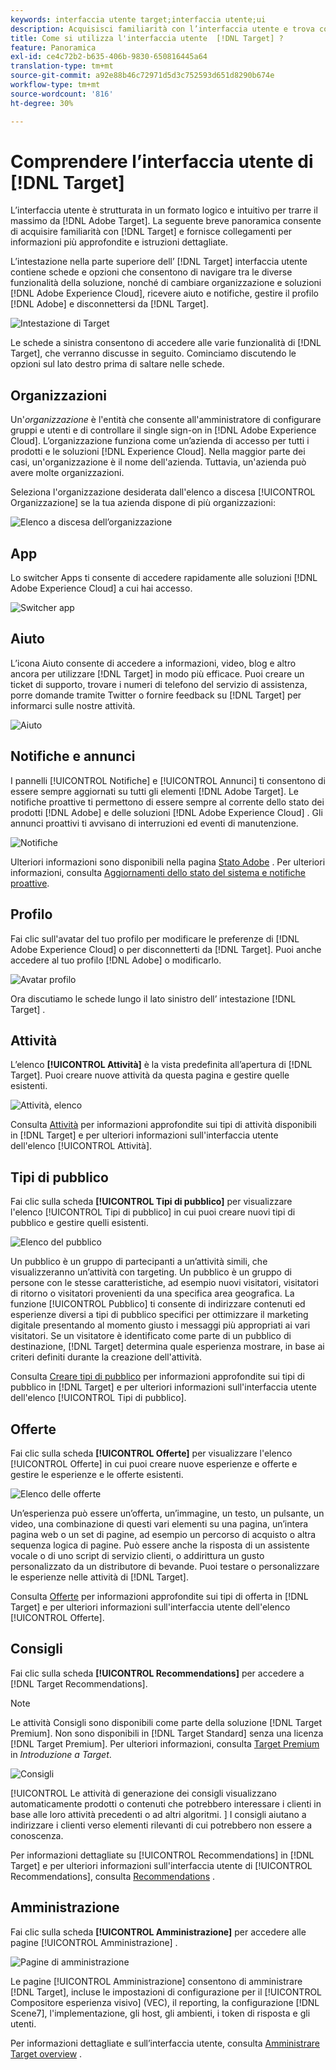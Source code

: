 ```yaml
---
keywords: interfaccia utente target;interfaccia utente;ui
description: Acquisisci familiarità con l’interfaccia utente e trova collegamenti a informazioni più approfondite per trarre il massimo da Target.
title: Come si utilizza l'interfaccia utente  [!DNL Target] ?
feature: Panoramica
exl-id: ce4c72b2-b635-406b-9830-650816445a64
translation-type: tm+mt
source-git-commit: a92e88b46c72971d5d3c752593d651d8290b674e
workflow-type: tm+mt
source-wordcount: '816'
ht-degree: 30%

---
```


# Comprendere l’interfaccia utente di [!DNL Target]

L’interfaccia utente è strutturata in un formato logico e intuitivo per trarre il massimo da [!DNL Adobe Target]. La seguente breve panoramica consente di acquisire familiarità con [!DNL Target] e fornisce collegamenti per informazioni più approfondite e istruzioni dettagliate.

L’intestazione nella parte superiore dell’ [!DNL Target] interfaccia utente contiene schede e opzioni che consentono di navigare tra le diverse funzionalità della soluzione, nonché di cambiare organizzazione e soluzioni [!DNL Adobe Experience Cloud], ricevere aiuto e notifiche, gestire il profilo [!DNL Adobe] e disconnettersi da [!DNL Target].

![Intestazione di Target](/help/c-intro/assets/target-header.png)

Le schede a sinistra consentono di accedere alle varie funzionalità di [!DNL Target], che verranno discusse in seguito. Cominciamo discutendo le opzioni sul lato destro prima di saltare nelle schede.

## Organizzazioni

Un&#39;*organizzazione* è l&#39;entità che consente all&#39;amministratore di configurare gruppi e utenti e di controllare il single sign-on in [!DNL Adobe Experience Cloud]. L’organizzazione funziona come un’azienda di accesso per tutti i prodotti e le soluzioni [!DNL Experience Cloud]. Nella maggior parte dei casi, un&#39;organizzazione è il nome dell&#39;azienda. Tuttavia, un&#39;azienda può avere molte organizzazioni.

Seleziona l&#39;organizzazione desiderata dall&#39;elenco a discesa [!UICONTROL Organizzazione] se la tua azienda dispone di più organizzazioni:

![Elenco a discesa dell’organizzazione](/help/c-intro/assets/organizations.png)

## App

Lo switcher Apps ti consente di accedere rapidamente alle soluzioni [!DNL Adobe Experience Cloud] a cui hai accesso.

![Switcher app](/help/c-intro/assets/apps.png)

## Aiuto

L’icona Aiuto consente di accedere a informazioni, video, blog e altro ancora per utilizzare [!DNL Target] in modo più efficace. Puoi creare un ticket di supporto, trovare i numeri di telefono del servizio di assistenza, porre domande tramite Twitter o fornire feedback su [!DNL Target] per informarci sulle nostre attività.

![Aiuto](/help/c-intro/assets/help.png)

## Notifiche e annunci

I pannelli [!UICONTROL Notifiche] e [!UICONTROL Annunci] ti consentono di essere sempre aggiornati su tutti gli elementi [!DNL Adobe Target]. Le notifiche proattive ti permettono di essere sempre al corrente dello stato dei prodotti [!DNL Adobe] e delle soluzioni [!DNL Adobe Experience Cloud] . Gli annunci proattivi ti avvisano di interruzioni ed eventi di manutenzione.

![Notifiche](/help/c-intro/assets/notifications.png)

Ulteriori informazioni sono disponibili nella pagina [Stato Adobe](https://status.adobe.com/) . Per ulteriori informazioni, consulta [Aggiornamenti dello stato del sistema e notifiche proattive](/help/c-intro/assets/notifications.png).

## Profilo

Fai clic sull&#39;avatar del tuo profilo per modificare le preferenze di [!DNL Adobe Experience Cloud] o per disconnetterti da [!DNL Target]. Puoi anche accedere al tuo profilo [!DNL Adobe] o modificarlo.

![Avatar profilo](/help/c-intro/assets/change-language.png)

Ora discutiamo le schede lungo il lato sinistro dell’ intestazione [!DNL Target] .

## Attività

L’elenco **[!UICONTROL Attività]** è la vista predefinita all’apertura di [!DNL Target]. Puoi creare nuove attività da questa pagina e gestire quelle esistenti.

![Attività, elenco](/help/c-intro/assets/activities-list.png)

Consulta [Attività](/help/c-activities/activities.md) per informazioni approfondite sui tipi di attività disponibili in [!DNL Target] e per ulteriori informazioni sull&#39;interfaccia utente dell&#39;elenco [!UICONTROL Attività].

## Tipi di pubblico

Fai clic sulla scheda **[!UICONTROL Tipi di pubblico]** per visualizzare l&#39;elenco [!UICONTROL Tipi di pubblico] in cui puoi creare nuovi tipi di pubblico e gestire quelli esistenti.

![Elenco del pubblico](/help/c-intro/assets/audience-list.png)

Un pubblico è un gruppo di partecipanti a un’attività simili, che visualizzeranno un’attività con targeting. Un pubblico è un gruppo di persone con le stesse caratteristiche, ad esempio nuovi visitatori, visitatori di ritorno o visitatori provenienti da una specifica area geografica. La funzione [!UICONTROL Pubblico] ti consente di indirizzare contenuti ed esperienze diversi a tipi di pubblico specifici per ottimizzare il marketing digitale presentando al momento giusto i messaggi più appropriati ai vari visitatori. Se un visitatore è identificato come parte di un pubblico di destinazione, [!DNL Target] determina quale esperienza mostrare, in base ai criteri definiti durante la creazione dell&#39;attività.

Consulta [Creare tipi di pubblico](/help/c-target/c-audiences/create-audience.md) per informazioni approfondite sui tipi di pubblico in [!DNL Target] e per ulteriori informazioni sull&#39;interfaccia utente dell&#39;elenco [!UICONTROL Tipi di pubblico].

## Offerte

Fai clic sulla scheda **[!UICONTROL Offerte]** per visualizzare l&#39;elenco [!UICONTROL Offerte] in cui puoi creare nuove esperienze e offerte e gestire le esperienze e le offerte esistenti.

![Elenco delle offerte](/help/c-intro/assets/offers.png)

Un’esperienza può essere un’offerta, un’immagine, un testo, un pulsante, un video, una combinazione di questi vari elementi su una pagina, un’intera pagina web o un set di pagine, ad esempio un percorso di acquisto o altra sequenza logica di pagine. Può essere anche la risposta di un assistente vocale o di uno script di servizio clienti, o addirittura un gusto personalizzato da un distributore di bevande. Puoi testare o personalizzare le esperienze nelle attività di [!DNL Target].

Consulta [Offerte](/help/c-experiences/c-manage-content/manage-content.md) per informazioni approfondite sui tipi di offerta in [!DNL Target] e per ulteriori informazioni sull&#39;interfaccia utente dell&#39;elenco [!UICONTROL Offerte].

## Consigli

Fai clic sulla scheda **[!UICONTROL Recommendations]** per accedere a [!DNL Target Recommendations].

>[!NOTE]
>
>Le attività Consigli sono disponibili come parte della soluzione [!DNL Target Premium]. Non sono disponibili in [!DNL Target Standard] senza una licenza [!DNL Target Premium]. Per ulteriori informazioni, consulta [Target Premium](/help/c-intro/intro.md#premium) in *Introduzione a Target*.

![Consigli](/help/c-intro/assets/recommendations.png)

[!UICONTROL Le attività di generazione dei consigli visualizzano automaticamente prodotti o contenuti che potrebbero interessare i clienti in base alle loro attività precedenti o ad altri algoritmi. ] I consigli aiutano a indirizzare i clienti verso elementi rilevanti di cui potrebbero non essere a conoscenza.

Per informazioni dettagliate su [!UICONTROL Recommendations] in [!DNL Target] e per ulteriori informazioni sull&#39;interfaccia utente di [!UICONTROL Recommendations], consulta [Recommendations](/help/c-recommendations/recommendations.md) .

## Amministrazione

Fai clic sulla scheda **[!UICONTROL Amministrazione]** per accedere alle pagine [!UICONTROL Amministrazione] .

![Pagine di amministrazione](/help/c-intro/assets/administration.png)

Le pagine [!UICONTROL Amministrazione] consentono di amministrare [!DNL Target], incluse le impostazioni di configurazione per il [!UICONTROL Compositore esperienza visivo] (VEC), il reporting, la configurazione [!DNL Scene7], l&#39;implementazione, gli host, gli ambienti, i token di risposta e gli utenti.

Per informazioni dettagliate e sull’interfaccia utente, consulta [Amministrare Target overview](/help/administrating-target/administrating-target.md) .
